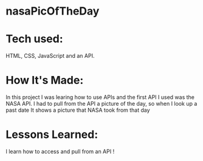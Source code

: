 # nasaPicOfTheDay

# Tech used:
HTML, CSS, JavaScript and an API. 

# How It's Made:
In this project I was learing how to use APIs and the first API I used was the NASA API. I had to pull from the API a picture of the day, so when I look up a past date It shows a picture that NASA took from that day

# Lessons Learned:
I learn how to access and pull from an API !
